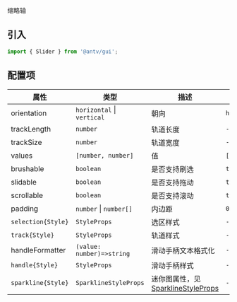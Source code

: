 缩略轴

## 引入

```ts
import { Slider } from '@antv/gui';
```

## 配置项

| **属性**           | **类型**                   | **描述**                                             | **默认值**   |
| ------------------ | -------------------------- | ---------------------------------------------------- | ------------ |
| orientation        | `horizontal` \| `vertical` | 朝向                                                 | `horizontal` |
| trackLength        | `number`                   | 轨道长度                                             | `-`          |
| trackSize          | `number`                   | 轨道宽度                                             | `-`          |
| values             | `[number, number]`         | 值                                                   | `[0,1]`      |
| brushable          | `boolean`                  | 是否支持刷选                                         | `true`       |
| slidable           | `boolean`                  | 是否支持拖动                                         | `true`       |
| scrollable         | `boolean`                  | 是否支持滚动                                         | `true`       |
| padding            | `number` \| `number[]`     | 内边距                                               | `0`          |
| `selection{Style}` | `StyleProps`               | 选区样式                                             | `-`          |
| `track{Style}`     | `StyleProps`               | 轨道样式                                             | `-`          |
| handleFormatter    | `(value: number)=>string`  | 滑动手柄文本格式化                                   | `-`          |
| `handle{Style}`    | `StyleProps`               | 滑动手柄样式                                         | `-`          |
| `sparkline{Style}` | `SparklineStyleProps`      | 迷你图属性，见 [SparklineStyleProps](./slider.zh.md) | `-`          |

